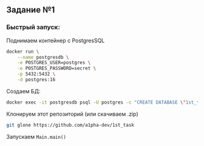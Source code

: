 ## Задание №1
### Быстрый запуск:
Поднимаем контейнер с PostgresSQL
```bash
docker run \
    --name postgresdb \
    -e POSTGRES_USER=postgres \
    -e POSTGRES_PASSWORD=secret \
    -p 5432:5432 \
    -d postgres:16
```
Создаем БД:
```bash
docker exec -it postgresdb psql -U postgres -c "CREATE DATABASE \"1st_task\";"
```
Клонируем этот репозиторий (или скачиваем .zip)
```bash
git glone https://github.com/a1pha-dev/1st_task
```
Запускаем `Main.main()`
